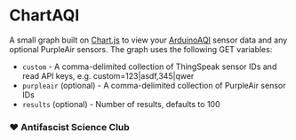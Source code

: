 # ChartAQI

A small graph built on [Chart.js](https://github.com/chartjs/Chart.js) to view your [ArduinoAQI](https://github.com/grotter/ArduinoAQI) sensor data and any optional PurpleAir sensors. The graph uses the following GET variables:

* `custom` - A comma-delimited collection of ThingSpeak sensor IDs and read API keys, e.g. custom=123|asdf,345|qwer
* `purpleair` (optional) - A comma-delimited collection of PurpleAir sensor IDs
* `results` (optional) - Number of results, defaults to 100

### ♥ Antifascist Science Club
